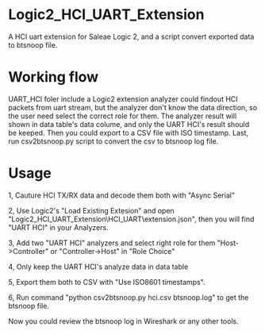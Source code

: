 # Logic2_HCI_UART_Extension
A HCI uart extension for Saleae Logic 2, and a script convert exported data to btsnoop file.

# Working flow
UART_HCI foler include a Logic2 extension analyzer could findout HCI packets from uart stream, but the analyzer don't know the data direction, so the user need select the correct role for them. The analyzer result will shown in data table's data colume, and only the UART HCI's result should be keeped. Then you could export to a CSV file with ISO timestamp. Last, run csv2btsnoop.py script to convert the csv to btsnoop log file.

# Usage
1, Cauture HCI TX/RX data and decode them both with "Async Serial"

2, Use Logic2's "Load Existing Extesion" and open "Logic2_HCI_UART_Extension\HCI_UART\extension.json", then you will find "UART HCI" in your Analyzers.

3, Add two "UART HCI" analyzers and select right role for them "Host->Controller" or "Controller->Host" in "Role Choice"

4, Only keep the UART HCI's analyze data in data table

5, Export them both to CSV with "Use ISO8601 timestamps".

6, Run command "python csv2btsnoop.py hci.csv btsnoop.log" to get the btsnoop file.

Now you could review the btsnoop log in Wireshark or any other tools.
